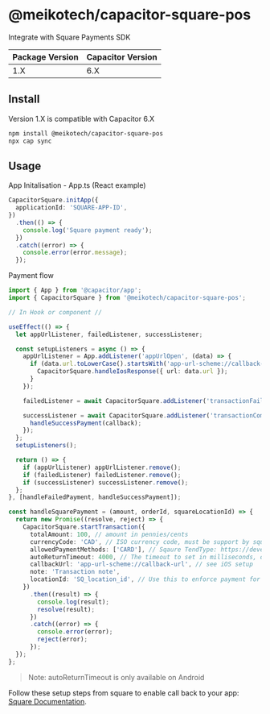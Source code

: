 # @meikotech/capacitor-square-pos

Integrate with Square Payments SDK

| Package Version | Capacitor Version |
| --------------- | ----------------- |
| 1.X             | 6.X               |

## Install

Version 1.X is compatible with Capacitor 6.X

```bash
npm install @meikotech/capacitor-square-pos
npx cap sync
```

## Usage

App Initalisation - App.ts (React example)

```ts
CapacitorSquare.initApp({
  applicationId: 'SQUARE-APP-ID',
})
  .then(() => {
    console.log('Square payment ready');
  })
  .catch((error) => {
    console.error(error.message);
  });
```

Payment flow

```ts
import { App } from '@capacitor/app';
import { CapacitorSquare } from '@meikotech/capacitor-square-pos';

// In Hook or component //

useEffect(() => {
  let appUrlListener, failedListener, successListener;

  const setupListeners = async () => {
    appUrlListener = App.addListener('appUrlOpen', (data) => {
      if (data.url.toLowerCase().startsWith('app-url-scheme://callback-url')) {
        CapacitorSquare.handleIosResponse({ url: data.url });
      }
    });

    failedListener = await CapacitorSquare.addListener('transactionFailed', handleFailedPayment);

    successListener = await CapacitorSquare.addListener('transactionComplete', (callback) => {
      handleSuccessPayment(callback);
    });
  };
  setupListeners();

  return () => {
    if (appUrlListener) appUrlListener.remove();
    if (failedListener) failedListener.remove();
    if (successListener) successListener.remove();
  };
}, [handleFailedPayment, handleSuccessPayment]);

const handleSquarePayment = (amount, orderId, squareLocationId) => {
  return new Promise((resolve, reject) => {
    CapacitorSquare.startTransaction({
      totalAmount: 100, // amount in pennies/cents
      currencyCode: 'CAD', // ISO currency code, must be support by square
      allowedPaymentMethods: ['CARD'], // Sqaure TendType: https://developer.squareup.com/docs/api/point-of-sale/android/com/squareup/sdk/pos/ChargeRequest.TenderType.html
      autoReturnTimeout: 4000, // The timeout to set in milliseconds, or AutoReturn.NoTimeout. If you specify a timeout, it must be between 3200 milliseconds and 10000 milliseconds.
      callbackUrl: 'app-url-scheme://callback-url', // see iOS setup
      note: 'Transaction note',
      locationId: 'SQ_location_id', // Use this to enforce payment for the correct business & location. Otherwise any logged in square account will work.
    })
      .then((result) => {
        console.log(result);
        resolve(result);
      })
      .catch((error) => {
        console.error(error);
        reject(error);
      });
  });
};
```

> Note: autoReturnTimeout is only available on Android

Follow these setup steps from square to enable call back to your app: [Square Documentation](https://developer.squareup.com/docs/pos-api/build-on-ios#step-4-add-your-url-schemes).
